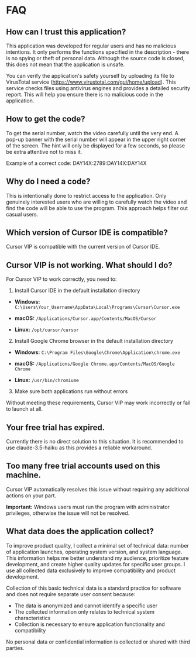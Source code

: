 # FAQ

## How can I trust this application?

This application was developed for regular users and has no malicious intentions. It only performs the functions specified in the description - there is no spying or theft of personal data. Although the source code is closed, this does not mean that the application is unsafe.

You can verify the application's safety yourself by uploading its file to VirusTotal service (https://www.virustotal.com/gui/home/upload). This service checks files using antivirus engines and provides a detailed security report. This will help you ensure there is no malicious code in the application.

## How to get the code?

To get the serial number, watch the video carefully until the very end. A pop-up banner with the serial number will appear in the upper right corner of the screen. The hint will only be displayed for a few seconds, so please be extra attentive not to miss it.

Example of a correct code: DAY14X:2789:DAY14X:DAY14X

## Why do I need a code?
This is intentionally done to restrict access to the application. Only genuinely interested users who are willing to carefully watch the video and find the code will be able to use the program. This approach helps filter out casual users.

## Which version of Cursor IDE is compatible?

Cursor VIP is compatible with the current version of Cursor IDE.

## Cursor VIP is not working. What should I do?

For Cursor VIP to work correctly, you need to:

1. Install Cursor IDE in the default installation directory

- **Windows:**
`C:\Users\Your_Username\AppData\Local\Programs\Cursor\Cursor.exe`

- **macOS:**
`/Applications/Cursor.app/Contents/MacOS/Cursor`

- **Linux:**
`/opt/cursor/cursor`

2. Install Google Chrome browser in the default installation directory

- **Windows:**
`C:\Program Files\Google\Chrome\Application\chrome.exe`

- **macOS:**
`/Applications/Google Chrome.app/Contents/MacOS/Google Chrome`

- **Linux:**
`/usr/bin/chromiume`

3. Make sure both applications run without errors

Without meeting these requirements, Cursor VIP may work incorrectly or fail to launch at all.

## Your free trial has expired.

Currently there is no direct solution to this situation. It is recommended to use claude-3.5-haiku as this provides a reliable workaround.

## Too many free trial accounts used on this machine.

Cursor VIP automatically resolves this issue without requiring any additional actions on your part.

**Important:** Windows users must run the program with administrator privileges, otherwise the issue will not be resolved.

## What data does the application collect?

To improve product quality, I collect a minimal set of technical data: number of application launches, operating system version, and system language. This information helps me better understand my audience, prioritize feature development, and create higher quality updates for specific user groups. I use all collected data exclusively to improve compatibility and product development.

Collection of this basic technical data is a standard practice for software and does not require separate user consent because:
- The data is anonymized and cannot identify a specific user
- The collected information only relates to technical system characteristics
- Collection is necessary to ensure application functionality and compatibility

No personal data or confidential information is collected or shared with third parties.
